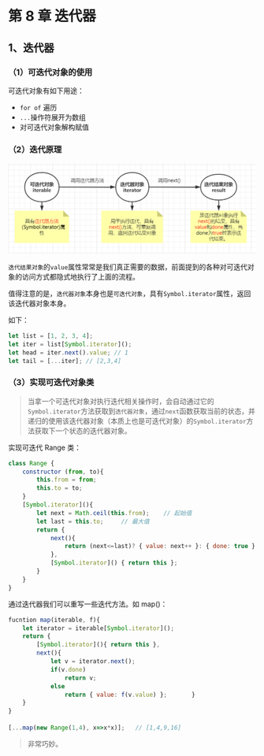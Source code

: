 # 第 8 章 迭代器

## 1、迭代器

### （1）可迭代对象的使用

可迭代对象有如下用途：

- `for of` 遍历
- `...`操作符展开为数组
- 对可迭代对象解构赋值

### （2）迭代原理

![image-20211028161307121](./img/image-20211028161307121.png)

`迭代结果对象`的`value`属性常常是我们真正需要的数据，前面提到的各种对可迭代对象的访问方式都隐式地执行了上面的流程。

值得注意的是，`迭代器对象`本身也是`可迭代对象`，具有`Symbol.iterator`属性，返回该迭代器对象本身。

如下：

```js
let list = [1, 2, 3, 4];
let iter = list[Symbol.iterator]();
let head = iter.next().value; // 1
let tail = [...iter]; // [2,3,4]
```

### （3）实现可迭代对象类

> 当拿一个可迭代对象对执行迭代相关操作时，会自动通过它的`Symbol.iterator`方法获取到`迭代器对象`，通过`next`函数获取当前的状态，并递归的使用该迭代器对象（本质上也是可迭代对象）的`Symbol.iterator`方法获取下一个状态的迭代器对象。

实现可迭代 Range 类：

```js
class Range {
    constructor (from, to){
        this.from = from;
        this.to = to;
    }
    [Symbol.iterator](){
        let next = Math.ceil(this.from); 	// 起始值
        let last = this.to;		// 最大值
        return {
            next(){
                return (next<=last)? { value: next++ }: { done: true };
            },
            [Symbol.iterator]() { return this };
        }
    }
}
```

通过迭代器我们可以重写一些迭代方法。如 map()：

```js
fucntion map(iterable, f){
    let iterator = iterable[Symbol.iterator]();
    return {
        [Symbol.iterator](){ return this },
        next(){
            let v = iterator.next();
            if(v.done)
                return v;
            else
                return { value: f(v.value) };       }
    }
}

[...map(new Range(1,4), x=>x*x)];	// [1,4,9,16]
```

> 非常巧妙。
